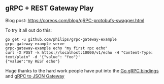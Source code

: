 ## gRPC + REST Gateway Play

Blog post: https://coreos.com/blog/gRPC-protobufs-swagger.html

To try it all out do this:

```
go get -u github.com/philips/grpc-gateway-example
grpc-gateway-example serve
grpc-gateway-example echo "my first rpc echo"
curl -X POST -k https://localhost:10000/v1/echo -H "Content-Type: text/plain" -d '{"value": "foo"}'
{"value":"my REST echo"}
```


Huge thanks to the hard work people have put into the [Go gRPC bindings][gogrpc] and [gRPC to JSON Gateway][grpcgateway]

[gogrpc]: https://github.com/grpc/grpc-go
[grpcgateway]: https://github.com/grpc-ecosystem/grpc-gateway
